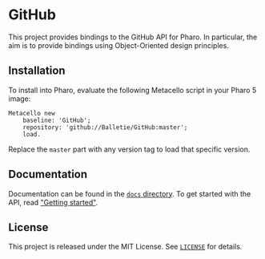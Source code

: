 GitHub
======

This project provides bindings to the GitHub API for Pharo. In particular, the aim is to provide bindings using Object-Oriented design principles.

## Installation

To install into Pharo, evaluate the following Metacello script in your Pharo 5 image:

```Smalltalk
Metacello new
	baseline: 'GitHub';
	repository: 'github://Balletie/GitHub:master';
	load.
```

Replace the `master` part with any version tag to load that specific version.

## Documentation

Documentation can be found in the [`docs` directory](./docs/). To get started with the API, read ["Getting started"](./docs/getting-started.md).

## License

This project is released under the MIT License. See [`LICENSE`](./LICENSE) for details.
